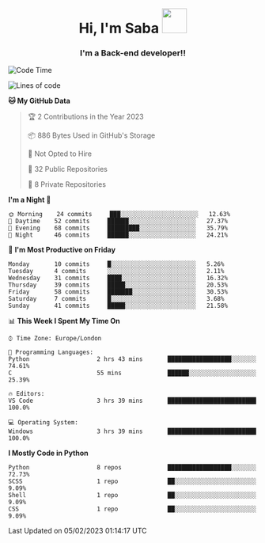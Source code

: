 <h1 align="center">Hi, I'm Saba <img src="https://media.giphy.com/media/EdB2g3VFDoKs57oe1w/giphy.gif" width="50"></h1>
<h3 align="center">I'm a Back-end developer!!</h3>

<!--START_SECTION:waka-->
![Code Time](http://img.shields.io/badge/Code%20Time-494%20hrs%2034%20mins-blue)

![Lines of code](https://img.shields.io/badge/From%20Hello%20World%20I%27ve%20Written-9%20Thousand%20lines%20of%20code-blue)

**🐱 My GitHub Data** 

> 🏆 2 Contributions in the Year 2023
 > 
> 📦 886 Bytes Used in GitHub's Storage 
 > 
> 🚫 Not Opted to Hire
 > 
> 📜 32 Public Repositories 
 > 
> 🔑 8 Private Repositories  
 > 
**I'm a Night 🦉** 

```text
🌞 Morning    24 commits     ███░░░░░░░░░░░░░░░░░░░░░░   12.63% 
🌆 Daytime    52 commits     ██████░░░░░░░░░░░░░░░░░░░   27.37% 
🌃 Evening    68 commits     █████████░░░░░░░░░░░░░░░░   35.79% 
🌙 Night      46 commits     ██████░░░░░░░░░░░░░░░░░░░   24.21%

```
📅 **I'm Most Productive on Friday** 

```text
Monday       10 commits     █░░░░░░░░░░░░░░░░░░░░░░░░   5.26% 
Tuesday      4 commits      ░░░░░░░░░░░░░░░░░░░░░░░░░   2.11% 
Wednesday    31 commits     ████░░░░░░░░░░░░░░░░░░░░░   16.32% 
Thursday     39 commits     █████░░░░░░░░░░░░░░░░░░░░   20.53% 
Friday       58 commits     ███████░░░░░░░░░░░░░░░░░░   30.53% 
Saturday     7 commits      █░░░░░░░░░░░░░░░░░░░░░░░░   3.68% 
Sunday       41 commits     █████░░░░░░░░░░░░░░░░░░░░   21.58%

```


📊 **This Week I Spent My Time On** 

```text
⌚︎ Time Zone: Europe/London

💬 Programming Languages: 
Python                   2 hrs 43 mins       ██████████████████░░░░░░░   74.61% 
C                        55 mins             ██████░░░░░░░░░░░░░░░░░░░   25.39%

🔥 Editors: 
VS Code                  3 hrs 39 mins       █████████████████████████   100.0%

💻 Operating System: 
Windows                  3 hrs 39 mins       █████████████████████████   100.0%

```

**I Mostly Code in Python** 

```text
Python                   8 repos             ██████████████████░░░░░░░   72.73% 
SCSS                     1 repo              ██░░░░░░░░░░░░░░░░░░░░░░░   9.09% 
Shell                    1 repo              ██░░░░░░░░░░░░░░░░░░░░░░░   9.09% 
CSS                      1 repo              ██░░░░░░░░░░░░░░░░░░░░░░░   9.09%

```



 Last Updated on 05/02/2023 01:14:17 UTC
<!--END_SECTION:waka-->
